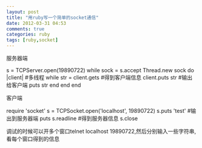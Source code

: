 ```yaml
---
layout: post
title: "用ruby写一个简单的socket通信"
date: 2012-03-31 04:53
comments: true
categories: ruby
tags: [ruby,socket]
---
```

服务器端

s = TCPServer.open(19890722)
while sock = s.accept
Thread.new sock do |client| #多线程
while str = client.gets #得到客户端信息
client.puts str #输出给客户端
puts str
end
end
end

客户端

require 'socket'
s = TCPSocket.open('localhost', 19890722)
s.puts 'test' #输出到服务器端
puts s.readline #得到服务器信息
s.close


调试的时候可以开多个窗口telnet localhost 19890722,然后分别输入一些字符串,看每个窗口得到的信息
